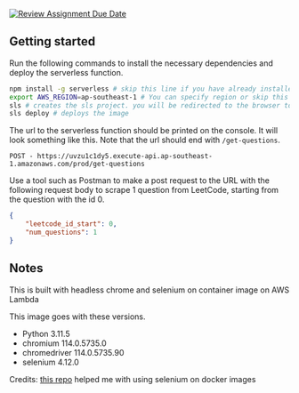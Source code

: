 [![Review Assignment Due Date](https://classroom.github.com/assets/deadline-readme-button-24ddc0f5d75046c5622901739e7c5dd533143b0c8e959d652212380cedb1ea36.svg)](https://classroom.github.com/a/UxpU_KWG)

## Getting started

Run the following commands to install the necessary dependencies and deploy the serverless function.
```bash
npm install -g serverless # skip this line if you have already installed Serverless Framework
export AWS_REGION=ap-southeast-1 # You can specify region or skip this line.
sls # creates the sls project. you will be redirected to the browser to key in your AWS credentials
sls deploy # deploys the image
```

The url to the serverless function should be printed on the console. It will look something like this. Note that the url should end with `/get-questions`.
```text
POST - https://uvzu1c1dy5.execute-api.ap-southeast-1.amazonaws.com/prod/get-questions
```

Use a tool such as Postman to make a post request to the URL with the following request body to scrape 1 question from LeetCode, starting from the question with the id 0. 
```json
{
    "leetcode_id_start": 0, 
    "num_questions": 1
}
```

## Notes

This is built with headless chrome and selenium on container image on AWS Lambda

This image goes with these versions.
- Python 3.11.5
- chromium 114.0.5735.0
- chromedriver 114.0.5735.90
- selenium 4.12.0

Credits: [this repo](https://github.com/umihico/docker-selenium-lambda) helped me with using selenium on docker images
